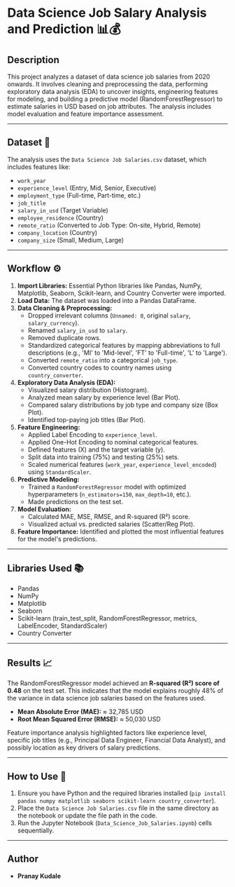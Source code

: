 # Data Science Job Salary Analysis and Prediction 📊💰

## Description

This project analyzes a dataset of data science job salaries from 2020 onwards. It involves cleaning and preprocessing the data, performing exploratory data analysis (EDA) to uncover insights, engineering features for modeling, and building a predictive model (RandomForestRegressor) to estimate salaries in USD based on job attributes. The analysis includes model evaluation and feature importance assessment.

---

## Dataset 💾

The analysis uses the `Data Science Job Salaries.csv` dataset, which includes features like:

* `work_year`
* `experience_level` (Entry, Mid, Senior, Executive)
* `employment_type` (Full-time, Part-time, etc.)
* `job_title`
* `salary_in_usd` (Target Variable)
* `employee_residence` (Country)
* `remote_ratio` (Converted to Job Type: On-site, Hybrid, Remote)
* `company_location` (Country)
* `company_size` (Small, Medium, Large)

---

## Workflow ⚙️

1.  **Import Libraries:** Essential Python libraries like Pandas, NumPy, Matplotlib, Seaborn, Scikit-learn, and Country Converter were imported.
2.  **Load Data:** The dataset was loaded into a Pandas DataFrame.
3.  **Data Cleaning & Preprocessing:**
    * Dropped irrelevant columns (`Unnamed: 0`, original `salary`, `salary_currency`).
    * Renamed `salary_in_usd` to `salary`.
    * Removed duplicate rows.
    * Standardized categorical features by mapping abbreviations to full descriptions (e.g., 'MI' to 'Mid-level', 'FT' to 'Full-time', 'L' to 'Large').
    * Converted `remote_ratio` into a categorical `job_type`.
    * Converted country codes to country names using `country_converter`.
4.  **Exploratory Data Analysis (EDA):**
    * Visualized salary distribution (Histogram).
    * Analyzed mean salary by experience level (Bar Plot).
    * Compared salary distributions by job type and company size (Box Plot).
    * Identified top-paying job titles (Bar Plot).
5.  **Feature Engineering:**
    * Applied Label Encoding to `experience_level`.
    * Applied One-Hot Encoding to nominal categorical features.
    * Defined features (X) and the target variable (y).
    * Split data into training (75%) and testing (25%) sets.
    * Scaled numerical features (`work_year`, `experience_level_encoded`) using `StandardScaler`.
6.  **Predictive Modeling:**
    * Trained a `RandomForestRegressor` model with optimized hyperparameters (`n_estimators=150`, `max_depth=10`, etc.).
    * Made predictions on the test set.
7.  **Model Evaluation:**
    * Calculated MAE, MSE, RMSE, and R-squared (R²) score.
    * Visualized actual vs. predicted salaries (Scatter/Reg Plot).
8.  **Feature Importance:** Identified and plotted the most influential features for the model's predictions.

---

## Libraries Used 📚

* Pandas
* NumPy
* Matplotlib
* Seaborn
* Scikit-learn (train\_test\_split, RandomForestRegressor, metrics, LabelEncoder, StandardScaler)
* Country Converter

---

## Results 📈

The RandomForestRegressor model achieved an **R-squared (R²) score of 0.48** on the test set. This indicates that the model explains roughly 48% of the variance in data science job salaries based on the features used.

* **Mean Absolute Error (MAE):** ≈ 32,785 USD
* **Root Mean Squared Error (RMSE):** ≈ 50,030 USD

Feature importance analysis highlighted factors like experience level, specific job titles (e.g., Principal Data Engineer, Financial Data Analyst), and possibly location as key drivers of salary predictions. 

---

## How to Use 🚀

1.  Ensure you have Python and the required libraries installed (`pip install pandas numpy matplotlib seaborn scikit-learn country_converter`).
2.  Place the `Data Science Job Salaries.csv` file in the same directory as the notebook or update the file path in the code.
3.  Run the Jupyter Notebook (`Data_Science_Job_Salaries.ipynb`) cells sequentially.

---

## Author

* **Pranay Kudale**

